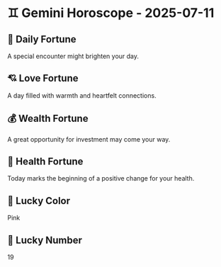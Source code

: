 # ♊ Gemini Horoscope - 2025-07-11

## 🎯 Daily Fortune

A special encounter might brighten your day.

## 💘 Love Fortune

A day filled with warmth and heartfelt connections.

## 💰 Wealth Fortune

A great opportunity for investment may come your way.

## 🌱 Health Fortune

Today marks the beginning of a positive change for your health.

## 🎨 Lucky Color

Pink

## 🔢 Lucky Number

19
